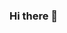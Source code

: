 ### Hi there 👋

<script src="https://unpkg.com/@codersrank/skills-chart@x.x.x/codersrank-skills-chart.min.js"></script>

<codersrank-skills-chart username="nikhilmahashabde"></codersrank-skills-chart>


<!--
**NikhilMahashabde/NikhilMahashabde** is a ✨ _special_ ✨ repository because its `README.md` (this file) appears on your GitHub profile.

